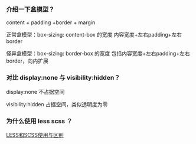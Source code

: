 ### 介绍一下盒模型？

content + padding +border + margin

正常盒模型：box-sizing: content-box 的宽度 内容宽度+左右padding+左右border

怪异盒模型：box-sizing: border-box  的宽度 包括内容宽度+左右padding+左右border，向内扩展

### 对比 display:none 与 visibility:hidden？

display:none  不占据空间

visibility:hidden  占据空间，类似透明度为零

### 为什么使用 less scss ？

[LESS和SCSS使用与区别](../../前端/CSS/LESS和SCSS使用与区别.md)
